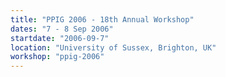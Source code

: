 ```yaml
---
title: "PPIG 2006 - 18th Annual Workshop"
dates: "7 - 8 Sep 2006"
startdate: "2006-09-7"
location: "University of Sussex, Brighton, UK"
workshop: "ppig-2006"
---
```

